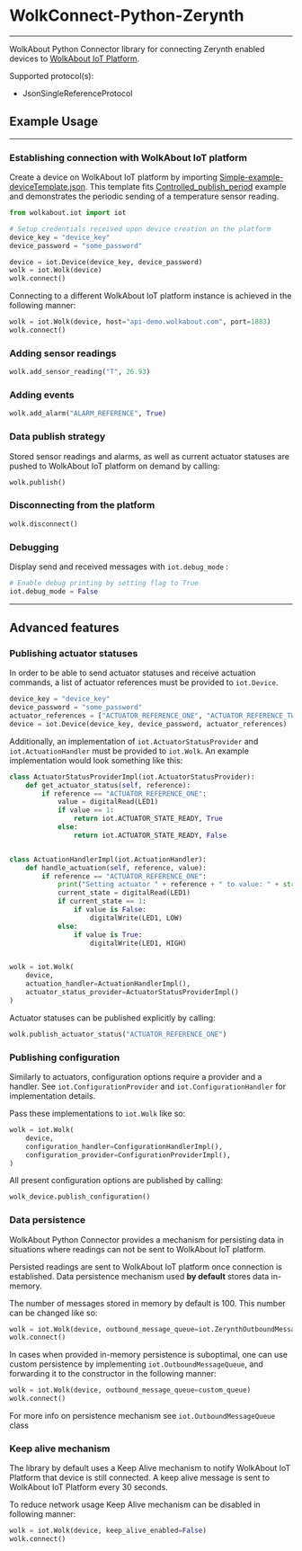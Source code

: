 # WolkConnect-Python-Zerynth
----
WolkAbout Python Connector library for connecting Zerynth enabled devices to [WolkAbout IoT Platform](https://demo.wolkabout.com/#/login).

Supported protocol(s):
* JsonSingleReferenceProtocol

## Example Usage
----

### Establishing connection with WolkAbout IoT platform

Create a device on WolkAbout IoT platform by importing [Simple-example-deviceTemplate.json](https://github.com/Wolkabout/wolkabout-iot/blob/master/examples/Controlled_publish_period/Simple-example-deviceTemplate.json).
This template fits [Controlled_publish_period](https://github.com/Wolkabout/wolkabout-iot/blob/master/examples/Controlled_publish_period/main.py) example and demonstrates the periodic sending of a temperature sensor reading.

```python
from wolkabout.iot import iot

# Setup credentials received upon device creation on the platform
device_key = "device_key"
device_password = "some_password"

device = iot.Device(device_key, device_password)
wolk = iot.Wolk(device)
wolk.connect()
```

Connecting to a different WolkAbout IoT platform instance is achieved in the following manner:

```python
wolk = iot.Wolk(device, host="api-demo.wolkabout.com", port=1883)
wolk.connect()
```

### Adding sensor readings

```python
wolk.add_sensor_reading("T", 26.93)
```

### Adding events

```python
wolk.add_alarm("ALARM_REFERENCE", True)
```

### Data publish strategy

Stored sensor readings and alarms, as well as current actuator statuses are pushed to WolkAbout IoT platform on demand by calling:

```python
wolk.publish()
```

### Disconnecting from the platform

```python
wolk.disconnect()
```

### Debugging

Display send and received messages with `iot.debug_mode` :

```python
# Enable debug printing by setting flag to True
iot.debug_mode = False
```

----

## Advanced features

### Publishing actuator statuses

In order to be able to send actuator statuses and receive actuation commands, a list of actuator references must be provided to `iot.Device`.
```python
device_key = "device_key"
device_password = "some_password"
actuator_references = ["ACTUATOR_REFERENCE_ONE", "ACTUATOR_REFERENCE_TWO"]
device = iot.Device(device_key, device_password, actuator_references)
```

Additionally, an implementation of `iot.ActuatorStatusProvider` and `iot.ActuationHandler` must be provided to `iot.Wolk`.
An example implementation would look something like this:

```python
class ActuatorStatusProviderImpl(iot.ActuatorStatusProvider):
    def get_actuator_status(self, reference):
        if reference == "ACTUATOR_REFERENCE_ONE":
            value = digitalRead(LED1)
            if value == 1:
                return iot.ACTUATOR_STATE_READY, True
            else:
                return iot.ACTUATOR_STATE_READY, False


class ActuationHandlerImpl(iot.ActuationHandler):
    def handle_actuation(self, reference, value):
        if reference == "ACTUATOR_REFERENCE_ONE":
            print("Setting actuator " + reference + " to value: " + str(value))
            current_state = digitalRead(LED1)
            if current_state == 1:
                if value is False:
                    digitalWrite(LED1, LOW)
            else:
                if value is True:
                    digitalWrite(LED1, HIGH)


wolk = iot.Wolk(
    device,
    actuation_handler=ActuationHandlerImpl(),
    actuator_status_provider=ActuatorStatusProviderImpl()
)
```

Actuator statuses can be published explicitly by calling:

```python
wolk.publish_actuator_status("ACTUATOR_REFERENCE_ONE")
```

### Publishing configuration

Similarly to actuators, configuration options require a provider and a handler.
See `iot.ConfigurationProvider` and `iot.ConfigurationHandler` for implementation details.

Pass these implementations to `iot.Wolk` like so:

```python
wolk = iot.Wolk(
    device,
    configuration_handler=ConfigurationHandlerImpl(),
    configuration_provider=ConfigurationProviderImpl(),
)
```

All present configuration options are published by calling:

```python
wolk_device.publish_configuration()
```

### Data persistence

WolkAbout Python Connector provides a mechanism for persisting data in situations where readings can not be sent to WolkAbout IoT platform.

Persisted readings are sent to WolkAbout IoT platform once connection is established.
Data persistence mechanism used **by default** stores data in-memory.

The number of messages stored in memory by default is 100. This number can be changed like so:

```python
wolk = iot.Wolk(device, outbound_message_queue=iot.ZerynthOutboundMessageQueue(message_count))
wolk.connect()
```

In cases when provided in-memory persistence is suboptimal, one can use custom persistence by implementing `iot.OutboundMessageQueue`,
and forwarding it to the constructor in the following manner:

```python
wolk = iot.Wolk(device, outbound_message_queue=custom_queue)
wolk.connect()
```
For more info on persistence mechanism see `iot.OutboundMessageQueue` class

### Keep alive mechanism

The library by default uses a Keep Alive mechanism to notify WolkAbout IoT Platform that device is still connected. A keep alive message is sent to WolkAbout IoT Platform every 30 seconds.

To reduce network usage Keep Alive mechanism can be disabled in following manner:

```python
wolk = iot.Wolk(device, keep_alive_enabled=False)
wolk.connect()
```